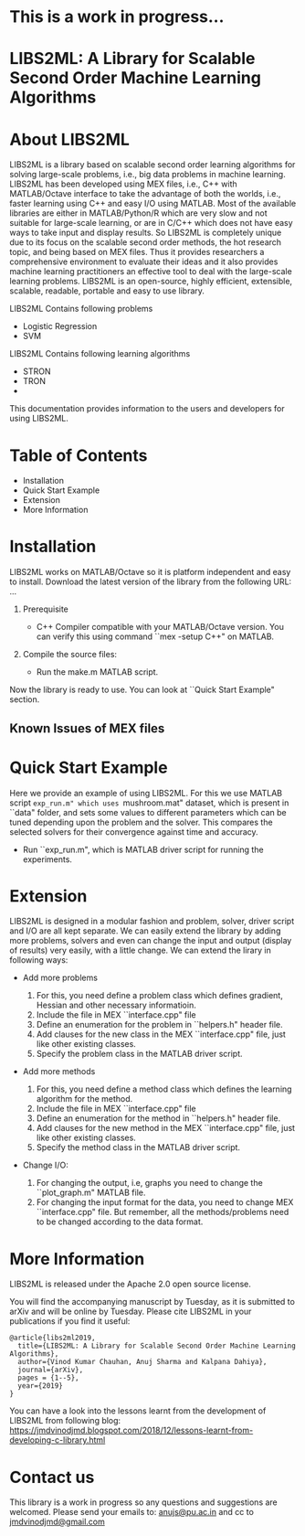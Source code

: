 This is a work in progress...
===========================================================================
 LIBS2ML: A Library for Scalable Second Order Machine Learning Algorithms
===========================================================================


About LIBS2ML
====================================================
LIBS2ML is a library based on scalable second order learning algorithms for solving large-scale problems, i.e., big data problems in machine learning. LIBS2ML has been developed using MEX files, i.e., C++ with MATLAB/Octave interface to take the advantage of both the worlds, i.e., faster learning using C++ and easy I/O using MATLAB. Most of the available libraries are either in MATLAB/Python/R which are very slow and not suitable for large-scale learning, or are in C/C++ which does not have easy ways to take input and display results. So LIBS2ML is completely unique due to its focus on the scalable second order methods, the hot research topic, and being based on MEX files. Thus it provides researchers a comprehensive environment to evaluate their ideas and it also provides machine learning practitioners an effective tool to deal with the large-scale learning problems. LIBS2ML is an open-source, highly efficient, extensible, scalable, readable, portable and easy to use library.


LIBS2ML Contains following problems
- Logistic Regression
- SVM

LIBS2ML Contains following learning algorithms
- STRON
- TRON
- 

This documentation provides information to the users and developers for using LIBS2ML.


Table of Contents
=================
- Installation
- Quick Start Example
- Extension
- More Information


Installation
======================
LIBS2ML works on MATLAB/Octave so it is platform independent and easy to install.
Download the latest version of the library from the following URL:
...

1. Prerequisite
    + C++ Compiler compatible with your MATLAB/Octave version. You can verify this using command ``mex -setup C++" on MATLAB.

2. Compile the source files:
    + Run the make.m MATLAB script.

Now the library is ready to use. You can look at ``Quick Start Example" section.


## Known Issues of MEX files


Quick Start Example
===================
Here we provide an example of using LIBS2ML. For this we use MATLAB script ``exp_run.m" which uses ``mushroom.mat" dataset, which is present in ``data" folder, and sets some values to different parameters which can be tuned depending upon the problem and the solver. This compares the selected solvers for their convergence against time and accuracy.
- Run ``exp_run.m", which is MATLAB driver script for running the experiments.
 

Extension
=========
LIBS2ML is designed in a modular fashion and problem, solver, driver script and I/O are all kept separate. We can easily extend the library by adding more problems, solvers and even can change the input and output (display of results) very easily, with a little change. We can extend the lirary in following ways:

+ Add more problems
    1. For this, you need define a problem class which defines gradient, Hessian and other necessary informatioin.
    2. Include the file in MEX ``interface.cpp" file
    3. Define an enumeration for the problem in ``helpers.h" header file.
    4. Add clauses for the new class in the MEX ``interface.cpp" file, just like other existing classes.
    5. Specify the problem class in the MATLAB driver script.

+ Add more methods
    1. For this, you need define a method class which defines the learning algorithm for the method.
    2. Include the file in MEX ``interface.cpp" file
    3. Define an enumeration for the method in ``helpers.h" header file.
    4. Add clauses for the new method in the MEX ``interface.cpp" file, just like other existing classes.
    5. Specify the method class in the MATLAB driver script.

+ Change I/O:
    1. For changing the output, i.e, graphs you need to change the ``plot_graph.m" MATLAB file.
    2. For changing the input format for the data, you need to change MEX ``interface.cpp" file. But remember, all the methods/problems need to be changed according to the data format.


More Information
================

LIBS2ML is released under the Apache 2.0 open source license.

You will find the accompanying manuscript by Tuesday, as it is submitted to arXiv and will be online by Tuesday. Please cite LIBS2ML in your publications if you find it useful:

```
@article{libs2ml2019,
  title={LIBS2ML: A Library for Scalable Second Order Machine Learning Algorithms},
  author={Vinod Kumar Chauhan, Anuj Sharma and Kalpana Dahiya},
  journal={arXiv},
  pages = {1--5},
  year={2019}
}
```
You can have a look into the lessons learnt from the development of LIBS2ML from following blog:
https://jmdvinodjmd.blogspot.com/2018/12/lessons-learnt-from-developing-c-library.html

Contact us
======================
This library is a work in progress so any questions and suggestions are welcomed. Please send your emails to:
anujs@pu.ac.in and cc to jmdvinodjmd@gmail.com


